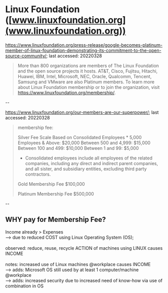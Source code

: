 # Linux Foundation ([www.linuxfoundation.org](www.linuxfoundation.org))

https://www.linuxfoundation.org/press-release/google-becomes-platinum-member-of-linux-foundation-demonstrating-its-commitment-to-the-open-source-community/;
last accessed: 20220328

> More than 800 organizations are members of The Linux Foundation and the open source projects it hosts. AT&T, Cisco, Fujitsu, Hitachi, Huawei, IBM, Intel, Microsoft, NEC, Oracle, Qualcomm, Tencent, Samsung and VMware are also Platinum members. To learn more about Linux Foundation membership or to join the organization, visit https://www.linuxfoundation.org/membership/.

--

https://www.linuxfoundation.org/our-members-are-our-superpower/;
last accessed: 20220328

> membership fee: 
>
> Silver Fee Scale Based on Consolidated Employees *
> 5,000 Employees & Above: $20,000
> Between 500 and 4,999: $15,000
> Between 100 and 499: $10,000
> Between 1 and 99: $5,000
>
> * Consolidated employees include all employees of the related companies, including any direct and indirect parent companies, and all sister, and subsidiary entities, excluding third party contractors.
>
> Gold Membership Fee
> $100,000
>
> Platinum Membership Fee
> $500,000

--

## WHY pay for Membership Fee?
Income already > Expenses<br/>
--> due to reduced COST using Linux Operating System (OS);<br/>
<br/>
observed: reduce, reuse, recycle ACTION of machines using LINUX causes INCOME<br/>
<br/>
notes: increased use of Linux machines @workplace causes INCOME<br/>
--> adds: Microsoft OS still used by at least 1 computer/machine @workplace<br/>
--> adds: increased security due to increased need of know-how via use of combination in OS<br/>
<br/>
